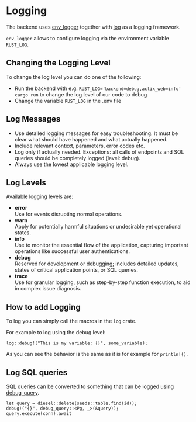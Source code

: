 # Logging

The backend uses [env_logger](https://docs.rs/env_logger/latest/env_logger/) together with [log](https://docs.rs/log/latest/log/) as a logging framework.

`env_logger` allows to configure logging via the environment variable `RUST_LOG`.

## Changing the Logging Level

To change the log level you can do one of the following:

- Run the backend with e.g. `RUST_LOG='backend=debug,actix_web=info' cargo run` to change the log level of our code to debug
- Change the variable `RUST_LOG` in the .env file

## Log Messages

- Use detailed logging messages for easy troubleshooting.
  It must be clear what should have happened and what actually happened.
- Include relevant context, parameters, error codes etc.
- Log only if actually needed.
  Exceptions: all calls of endpoints and SQL queries should be completely logged (level: debug).
- Always use the lowest applicable logging level.

## Log Levels

Available logging levels are:

- **error**  
  Use for events disrupting normal operations.
- **warn**  
  Apply for potentially harmful situations or undesirable yet operational states.
- **info**  
  Use to monitor the essential flow of the application, capturing important operations like successful user authentications.
- **debug**  
  Reserved for development or debugging; includes detailed updates, states of critical application points, or SQL queries.
- **trace**  
  Use for granular logging, such as step-by-step function execution, to aid in complex issue diagnosis.

## How to add Logging

To log you can simply call the macros in the `log` crate.

For example to log using the debug level:

```rust,ignore
log::debug!("This is my variable: {}", some_variable);
```

As you can see the behavior is the same as it is for example for `println!()`.

## Log SQL queries

SQL queries can be converted to something that can be logged using [debug_query](https://docs.rs/diesel/latest/diesel/fn.debug_query.html).

```rust,ignore
let query = diesel::delete(seeds::table.find(id));
debug!("{}", debug_query::<Pg, _>(&query));
query.execute(conn).await
```
